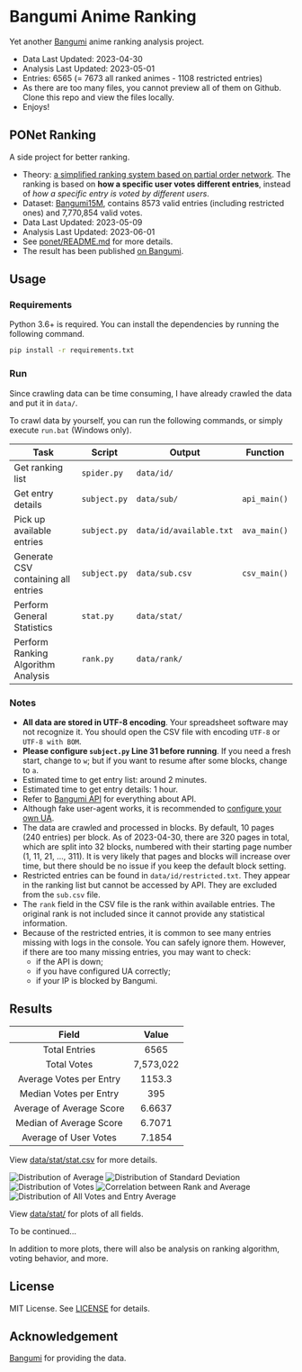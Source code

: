 # Bangumi Anime Ranking

Yet another [Bangumi](https://bgm.tv/) anime ranking analysis project.

- Data Last Updated: 2023-04-30
- Analysis Last Updated: 2023-05-01
- Entries: 6565 (= 7673 all ranked animes - 1108 restricted entries)
- As there are too many files, you cannot preview all of them on Github. Clone this repo and view the files locally.
- Enjoys!

## PONet Ranking

A side project for better ranking.

- Theory: [a simplified ranking system based on partial order network](https://bgm.tv/group/topic/371075). The ranking is based on **how a specific user votes different entries**, instead of *how a specific entry is voted by different users*.
- Dataset: [Bangumi15M](https://www.kaggle.com/datasets/klion23/bangumi15m), contains 8573 valid entries (including restricted ones) and 7,770,854 valid votes.
- Data Last Updated: 2023-05-09
- Analysis Last Updated: 2023-06-01
- See [ponet/README.md](ponet/README.md) for more details.
- The result has been published [on Bangumi](https://bgm.tv/group/topic/382497).

## Usage

### Requirements

Python 3.6+ is required. You can install the dependencies by running the following command.
```bash
pip install -r requirements.txt
```

### Run

Since crawling data can be time consuming, I have already crawled the data and put it in `data/`.

To crawl data by yourself, you can run the following commands, or simply execute `run.bat` (Windows only).

| Task | Script | Output | Function |
| ---- | ------- | ------ | ---- |
| Get ranking list | `spider.py` | `data/id/` | |
| Get entry details | `subject.py` | `data/sub/` | `api_main()` |
| Pick up available entries | `subject.py` | `data/id/available.txt` | `ava_main()` |
| Generate CSV containing all entries | `subject.py` | `data/sub.csv` | `csv_main()` |
| Perform General Statistics | `stat.py` | `data/stat/` | |
| Perform Ranking Algorithm Analysis | `rank.py` | `data/rank/` | |

### Notes

- **All data are stored in UTF-8 encoding**. Your spreadsheet software may not recognize it. You should open the CSV file with encoding `UTF-8` or `UTF-8 with BOM`.
- **Please configure `subject.py` Line 31 before running**. If you need a fresh start, change to `w`; but if you want to resume after some blocks, change to `a`.
- Estimated time to get entry list: around 2 minutes.
- Estimated time to get entry details: 1 hour.
- Refer to [Bangumi API](https://bangumi.github.io/api/) for everything about API.
- Although fake user-agent works, it is recommended to [configure your own UA](https://github.com/bangumi/api/blob/master/docs-raw/user%20agent.md).
- The data are crawled and processed in blocks. By default, 10 pages (240 entries) per block. As of 2023-04-30, there are 320 pages in total, which are split into 32 blocks, numbered with their starting page number (1, 11, 21, ..., 311). It is very likely that pages and blocks will increase over time, but there should be no issue if you keep the default block setting.
- Restricted entries can be found in `data/id/restricted.txt`. They appear in the ranking list but cannot be accessed by API. They are excluded from the `sub.csv` file.
- The `rank` field in the CSV file is the rank within available entries. The original rank is not included since it cannot provide any statistical information.
- Because of the restricted entries, it is common to see many entries missing with logs in the console. You can safely ignore them. However, if there are too many missing entries, you may want to check:
    - if the API is down;
    - if you have configured UA correctly;
    - if your IP is blocked by Bangumi.

## Results

| Field | Value |
| :-: | :-: |
| Total Entries | 6565 |
| Total Votes | 7,573,022 |
| Average Votes per Entry | 1153.3 |
| Median Votes per Entry | 395 |
| Average of Average Score | 6.6637 |
| Median of Average Score | 6.7071 |
| Average of User Votes | 7.1854 |

View [data/stat/stat.csv](data/stat/stat.csv) for more details.

![Distribution of Average](data/stat/avg.png)
![Distribution of Standard Deviation](data/stat/std.png)
![Distribution of Votes](data/stat/vote.png)
![Correlation between Rank and Average](data/stat/rank_avg.png)
![Distribution of All Votes and Entry Average](data/stat/vote_breakdown.png)

View [data/stat/](data/stat/) for plots of all fields.

To be continued... 

In addition to more plots, there will also be analysis on ranking algorithm, voting behavior, and more.

## License

MIT License. See [LICENSE](LICENSE) for details.

## Acknowledgement

[Bangumi](https://bgm.tv/) for providing the data.

